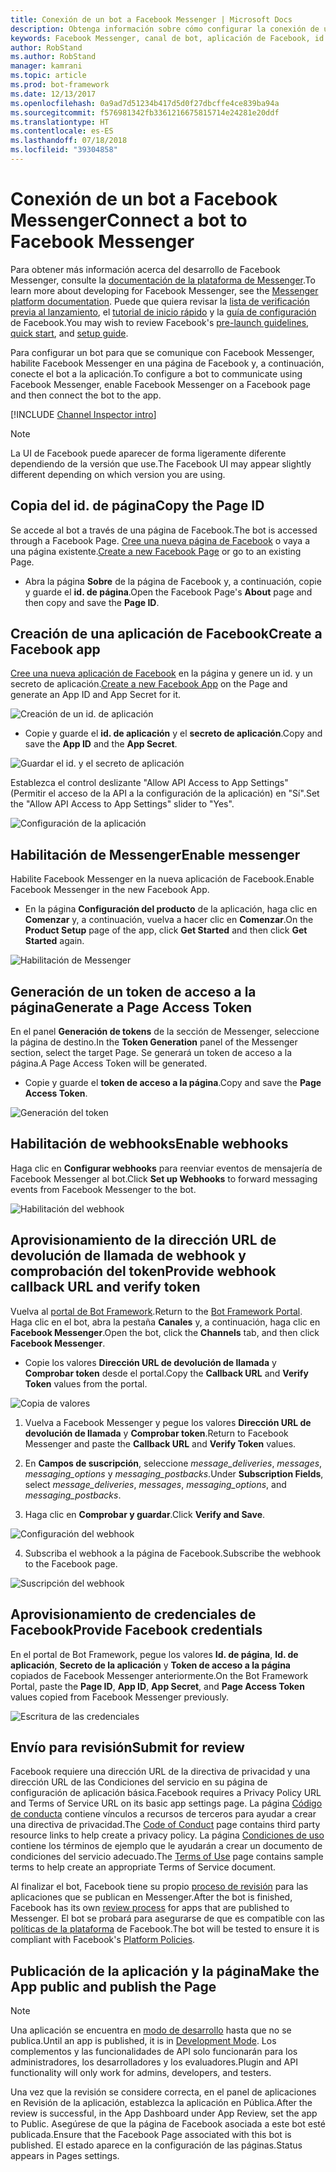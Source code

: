 ```yaml
---
title: Conexión de un bot a Facebook Messenger | Microsoft Docs
description: Obtenga información sobre cómo configurar la conexión de un bot a Facebook Messenger.
keywords: Facebook Messenger, canal de bot, aplicación de Facebook, id. de aplicación, secreto de aplicación, bot de Facebook, credenciales
author: RobStand
ms.author: RobStand
manager: kamrani
ms.topic: article
ms.prod: bot-framework
ms.date: 12/13/2017
ms.openlocfilehash: 0a9ad7d51234b417d5d0f27dbcffe4ce839ba94a
ms.sourcegitcommit: f576981342fb3361216675815714e24281e20ddf
ms.translationtype: HT
ms.contentlocale: es-ES
ms.lasthandoff: 07/18/2018
ms.locfileid: "39304858"
---
```

# <a name="connect-a-bot-to-facebook-messenger"></a><span data-ttu-id="05b89-104">Conexión de un bot a Facebook Messenger</span><span class="sxs-lookup"><span data-stu-id="05b89-104">Connect a bot to Facebook Messenger</span></span>

<span data-ttu-id="05b89-105">Para obtener más información acerca del desarrollo de Facebook Messenger, consulte la [documentación de la plataforma de Messenger](https://developers.facebook.com/docs/messenger-platform).</span><span class="sxs-lookup"><span data-stu-id="05b89-105">To learn more about developing for Facebook Messenger, see the [Messenger platform documentation](https://developers.facebook.com/docs/messenger-platform).</span></span> <span data-ttu-id="05b89-106">Puede que quiera revisar la [lista de verificación previa al lanzamiento](https://developers.facebook.com/docs/messenger-platform/product-overview/launch#app_public), el [tutorial de inicio rápido](https://developers.facebook.com/docs/messenger-platform/guides/quick-start) y la [guía de configuración](https://developers.facebook.com/docs/messenger-platform/guides/setup) de Facebook.</span><span class="sxs-lookup"><span data-stu-id="05b89-106">You may wish to review Facebook's [pre-launch guidelines](https://developers.facebook.com/docs/messenger-platform/product-overview/launch#app_public), [quick start](https://developers.facebook.com/docs/messenger-platform/guides/quick-start), and [setup guide](https://developers.facebook.com/docs/messenger-platform/guides/setup).</span></span>

<span data-ttu-id="05b89-107">Para configurar un bot para que se comunique con Facebook Messenger, habilite Facebook Messenger en una página de Facebook y, a continuación, conecte el bot a la aplicación.</span><span class="sxs-lookup"><span data-stu-id="05b89-107">To configure a bot to communicate using Facebook Messenger, enable Facebook Messenger on a Facebook page and then connect the bot to the app.</span></span>

[!INCLUDE [Channel Inspector intro](~/includes/snippet-channel-inspector.md)]

> [!NOTE]
> <span data-ttu-id="05b89-108">La UI de Facebook puede aparecer de forma ligeramente diferente dependiendo de la versión que use.</span><span class="sxs-lookup"><span data-stu-id="05b89-108">The Facebook UI may appear slightly different depending on which version you are using.</span></span>

## <a name="copy-the-page-id"></a><span data-ttu-id="05b89-109">Copia del id. de página</span><span class="sxs-lookup"><span data-stu-id="05b89-109">Copy the Page ID</span></span>

<span data-ttu-id="05b89-110">Se accede al bot a través de una página de Facebook.</span><span class="sxs-lookup"><span data-stu-id="05b89-110">The bot is accessed through a Facebook Page.</span></span> <span data-ttu-id="05b89-111">[Cree una nueva página de Facebook](https://www.facebook.com/bookmarks/pages) o vaya a una página existente.</span><span class="sxs-lookup"><span data-stu-id="05b89-111">[Create a new Facebook Page](https://www.facebook.com/bookmarks/pages) or go to an existing Page.</span></span>

* <span data-ttu-id="05b89-112">Abra la página **Sobre** de la página de Facebook y, a continuación, copie y guarde el **id. de página**.</span><span class="sxs-lookup"><span data-stu-id="05b89-112">Open the Facebook Page's **About** page and then copy and save the **Page ID**.</span></span>

## <a name="create-a-facebook-app"></a><span data-ttu-id="05b89-113">Creación de una aplicación de Facebook</span><span class="sxs-lookup"><span data-stu-id="05b89-113">Create a Facebook app</span></span>

<span data-ttu-id="05b89-114">[Cree una nueva aplicación de Facebook](https://developers.facebook.com/quickstarts/?platform=web) en la página y genere un id. y un secreto de aplicación.</span><span class="sxs-lookup"><span data-stu-id="05b89-114">[Create a new Facebook App](https://developers.facebook.com/quickstarts/?platform=web) on the Page and generate an App ID and App Secret for it.</span></span>

![Creación de un id. de aplicación](~/media/channels/FB-CreateAppId.png)

* <span data-ttu-id="05b89-116">Copie y guarde el **id. de aplicación** y el **secreto de aplicación**.</span><span class="sxs-lookup"><span data-stu-id="05b89-116">Copy and save the **App ID** and the **App Secret**.</span></span>

![Guardar el id. y el secreto de aplicación](~/media/channels/FB-get-appid.png)

<span data-ttu-id="05b89-118">Establezca el control deslizante "Allow API Access to App Settings" (Permitir el acceso de la API a la configuración de la aplicación) en "Sí".</span><span class="sxs-lookup"><span data-stu-id="05b89-118">Set the "Allow API Access to App Settings" slider to "Yes".</span></span>

![Configuración de la aplicación](~/media/bot-service-channel-connect-facebook/api_settings.png)

## <a name="enable-messenger"></a><span data-ttu-id="05b89-120">Habilitación de Messenger</span><span class="sxs-lookup"><span data-stu-id="05b89-120">Enable messenger</span></span>


<span data-ttu-id="05b89-121">Habilite Facebook Messenger en la nueva aplicación de Facebook.</span><span class="sxs-lookup"><span data-stu-id="05b89-121">Enable Facebook Messenger in the new Facebook App.</span></span>

* <span data-ttu-id="05b89-122">En la página **Configuración del producto** de la aplicación, haga clic en **Comenzar** y, a continuación, vuelva a hacer clic en **Comenzar**.</span><span class="sxs-lookup"><span data-stu-id="05b89-122">On the **Product Setup** page of the app, click **Get Started** and then click **Get Started** again.</span></span>


![Habilitación de Messenger](~/media/channels/FB-AddMessaging1.png)

## <a name="generate-a-page-access-token"></a><span data-ttu-id="05b89-124">Generación de un token de acceso a la página</span><span class="sxs-lookup"><span data-stu-id="05b89-124">Generate a Page Access Token</span></span>

<span data-ttu-id="05b89-125">En el panel **Generación de tokens** de la sección de Messenger, seleccione la página de destino.</span><span class="sxs-lookup"><span data-stu-id="05b89-125">In the **Token Generation** panel of the Messenger section, select the target Page.</span></span> <span data-ttu-id="05b89-126">Se generará un token de acceso a la página.</span><span class="sxs-lookup"><span data-stu-id="05b89-126">A Page Access Token will be generated.</span></span>

* <span data-ttu-id="05b89-127">Copie y guarde el **token de acceso a la página**.</span><span class="sxs-lookup"><span data-stu-id="05b89-127">Copy and save the **Page Access Token**.</span></span>

![Generación del token](~/media/channels/FB-generateToken.png)

## <a name="enable-webhooks"></a><span data-ttu-id="05b89-129">Habilitación de webhooks</span><span class="sxs-lookup"><span data-stu-id="05b89-129">Enable webhooks</span></span>

<span data-ttu-id="05b89-130">Haga clic en **Configurar webhooks** para reenviar eventos de mensajería de Facebook Messenger al bot.</span><span class="sxs-lookup"><span data-stu-id="05b89-130">Click **Set up Webhooks** to forward messaging events from Facebook Messenger to the bot.</span></span>

![Habilitación del webhook](~/media/channels/FB-webhook.png)

## <a name="provide-webhook-callback-url-and-verify-token"></a><span data-ttu-id="05b89-132">Aprovisionamiento de la dirección URL de devolución de llamada de webhook y comprobación del token</span><span class="sxs-lookup"><span data-stu-id="05b89-132">Provide webhook callback URL and verify token</span></span>

<span data-ttu-id="05b89-133">Vuelva al [portal de Bot Framework](https://dev.botframework.com/).</span><span class="sxs-lookup"><span data-stu-id="05b89-133">Return to the [Bot Framework Portal](https://dev.botframework.com/).</span></span> <span data-ttu-id="05b89-134">Haga clic en el bot, abra la pestaña **Canales** y, a continuación, haga clic en **Facebook Messenger**.</span><span class="sxs-lookup"><span data-stu-id="05b89-134">Open the bot, click the **Channels** tab, and then click **Facebook Messenger**.</span></span>

* <span data-ttu-id="05b89-135">Copie los valores **Dirección URL de devolución de llamada** y **Comprobar token** desde el portal.</span><span class="sxs-lookup"><span data-stu-id="05b89-135">Copy the **Callback URL** and **Verify Token** values from the portal.</span></span>

![Copia de valores](~/media/channels/fb-callbackVerify.png)

1. <span data-ttu-id="05b89-137">Vuelva a Facebook Messenger y pegue los valores **Dirección URL de devolución de llamada** y **Comprobar token**.</span><span class="sxs-lookup"><span data-stu-id="05b89-137">Return to Facebook Messenger and paste the **Callback URL** and **Verify Token** values.</span></span>

2. <span data-ttu-id="05b89-138">En **Campos de suscripción**, seleccione *message\_deliveries*, *messages*, *messaging\_options* y *messaging\_postbacks*.</span><span class="sxs-lookup"><span data-stu-id="05b89-138">Under **Subscription Fields**, select *message\_deliveries*, *messages*, *messaging\_options*, and *messaging\_postbacks*.</span></span>

3. <span data-ttu-id="05b89-139">Haga clic en **Comprobar y guardar**.</span><span class="sxs-lookup"><span data-stu-id="05b89-139">Click **Verify and Save**.</span></span>

![Configuración del webhook](~/media/channels/FB-webhookConfig.png)

4. <span data-ttu-id="05b89-141">Subscriba el webhook a la página de Facebook.</span><span class="sxs-lookup"><span data-stu-id="05b89-141">Subscribe the webhook to the Facebook page.</span></span>

![Suscripción del webhook](~/media/bot-service-channel-connect-facebook/subscribe-webhook.png)


## <a name="provide-facebook-credentials"></a><span data-ttu-id="05b89-143">Aprovisionamiento de credenciales de Facebook</span><span class="sxs-lookup"><span data-stu-id="05b89-143">Provide Facebook credentials</span></span>

<span data-ttu-id="05b89-144">En el portal de Bot Framework, pegue los valores **Id. de página**, **Id. de aplicación**, **Secreto de la aplicación** y **Token de acceso a la página** copiados de Facebook Messenger anteriormente.</span><span class="sxs-lookup"><span data-stu-id="05b89-144">On the Bot Framework Portal, paste the **Page ID**, **App ID**, **App Secret**, and **Page Access Token** values copied from Facebook Messenger previously.</span></span>

![Escritura de las credenciales](~/media/channels/fb-credentials2.png)

## <a name="submit-for-review"></a><span data-ttu-id="05b89-146">Envío para revisión</span><span class="sxs-lookup"><span data-stu-id="05b89-146">Submit for review</span></span>

<span data-ttu-id="05b89-147">Facebook requiere una dirección URL de la directiva de privacidad y una dirección URL de las Condiciones del servicio en su página de configuración de aplicación básica.</span><span class="sxs-lookup"><span data-stu-id="05b89-147">Facebook requires a Privacy Policy URL and Terms of Service URL on its basic app settings page.</span></span> <span data-ttu-id="05b89-148">La página [Código de conducta](https://aka.ms/bf-conduct) contiene vínculos a recursos de terceros para ayudar a crear una directiva de privacidad.</span><span class="sxs-lookup"><span data-stu-id="05b89-148">The [Code of Conduct](https://aka.ms/bf-conduct) page contains third party resource links to help create a privacy policy.</span></span> <span data-ttu-id="05b89-149">La página [Condiciones de uso](https://aka.ms/bf-terms) contiene los términos de ejemplo que le ayudarán a crear un documento de condiciones del servicio adecuado.</span><span class="sxs-lookup"><span data-stu-id="05b89-149">The [Terms of Use](https://aka.ms/bf-terms) page contains sample terms to help create an appropriate Terms of Service document.</span></span>

<span data-ttu-id="05b89-150">Al finalizar el bot, Facebook tiene su propio [proceso de revisión](https://developers.facebook.com/docs/messenger-platform/app-review) para las aplicaciones que se publican en Messenger.</span><span class="sxs-lookup"><span data-stu-id="05b89-150">After the bot is finished, Facebook has its own [review process](https://developers.facebook.com/docs/messenger-platform/app-review) for apps that are published to Messenger.</span></span> <span data-ttu-id="05b89-151">El bot se probará para asegurarse de que es compatible con las [políticas de la plataforma](https://developers.facebook.com/docs/messenger-platform/policy-overview) de Facebook.</span><span class="sxs-lookup"><span data-stu-id="05b89-151">The bot will be tested to ensure it is compliant with Facebook's [Platform Policies](https://developers.facebook.com/docs/messenger-platform/policy-overview).</span></span>

## <a name="make-the-app-public-and-publish-the-page"></a><span data-ttu-id="05b89-152">Publicación de la aplicación y la página</span><span class="sxs-lookup"><span data-stu-id="05b89-152">Make the App public and publish the Page</span></span>

> [!NOTE]
> <span data-ttu-id="05b89-153">Una aplicación se encuentra en [modo de desarrollo](https://developers.facebook.com/docs/apps/managing-development-cycle) hasta que no se publica.</span><span class="sxs-lookup"><span data-stu-id="05b89-153">Until an app is published, it is in [Development Mode](https://developers.facebook.com/docs/apps/managing-development-cycle).</span></span> <span data-ttu-id="05b89-154">Los complementos y las funcionalidades de API solo funcionarán para los administradores, los desarrolladores y los evaluadores.</span><span class="sxs-lookup"><span data-stu-id="05b89-154">Plugin and API functionality will only work for admins, developers, and testers.</span></span>

<span data-ttu-id="05b89-155">Una vez que la revisión se considere correcta, en el panel de aplicaciones en Revisión de la aplicación, establezca la aplicación en Pública.</span><span class="sxs-lookup"><span data-stu-id="05b89-155">After the review is successful, in the App Dashboard under App Review, set the app to Public.</span></span>
<span data-ttu-id="05b89-156">Asegúrese de que la página de Facebook asociada a este bot esté publicada.</span><span class="sxs-lookup"><span data-stu-id="05b89-156">Ensure that the Facebook Page associated with this bot is published.</span></span> <span data-ttu-id="05b89-157">El estado aparece en la configuración de las páginas.</span><span class="sxs-lookup"><span data-stu-id="05b89-157">Status appears in Pages settings.</span></span>

